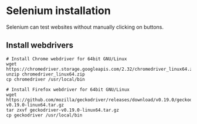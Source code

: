 # Selenium installation

Selenium can test websites without manually clicking on buttons.

## Install webdrivers

```
# Install Chrome webdriver for 64bit GNU/Linux
wget https://chromedriver.storage.googleapis.com/2.32/chromedriver_linux64.zip
unzip chromedriver_linux64.zip
cp chromedriver /usr/local/bin

# Install Firefox webdriver for 64bit GNU/Linux
wget https://github.com/mozilla/geckodriver/releases/download/v0.19.0/geckodriver-v0.19.0-linux64.tar.gz
tar zxvf geckodriver-v0.19.0-linux64.tar.gz
cp geckodriver /usr/local/bin
```
